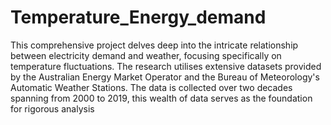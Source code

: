 # Temperature_Energy_demand

This comprehensive project delves deep into the intricate relationship between electricity demand and weather, focusing specifically on temperature fluctuations. 
The research utilises extensive datasets provided by the Australian Energy Market Operator and the Bureau of Meteorology's Automatic Weather Stations. 
The data is collected over two decades spanning from 2000 to 2019, this wealth of data serves as the foundation for rigorous analysis

